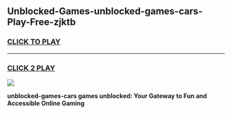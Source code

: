 
## Unblocked-Games-unblocked-games-cars-Play-Free-zjktb
<h3>
<a href="https://premium76.site?title=unblocked-games-cars&ref=24M">CLICK TO PLAY</a></h3>
<hr>

<h3>
<a href="https://premium76.site?title=unblocked-games-cars&ref=24M">CLICK 2 PLAY</a>
  
</h3>

<a href="https://premium76.site?title=unblocked-games-cars&ref=24M"><img src="https://clearcache.store/games.png"></a>


**unblocked-games-cars games unblocked: Your Gateway to Fun and Accessible Online Gaming**
